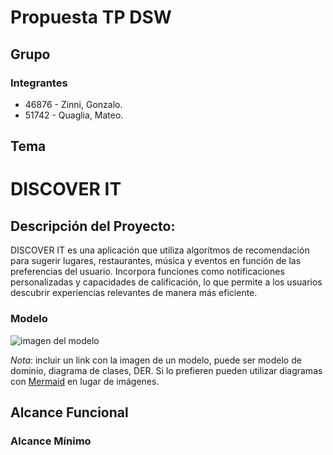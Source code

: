 # Propuesta TP DSW

## Grupo

### Integrantes
- 46876 - Zinni, Gonzalo.
- 51742 - Quaglia, Mateo.

## Tema
# DISCOVER IT

## Descripción del Proyecto:

DISCOVER IT es una aplicación que utiliza algoritmos de recomendación para sugerir lugares, restaurantes, música y eventos en función de las preferencias del usuario. Incorpora funciones como notificaciones personalizadas y capacidades de calificación, lo que permite a los usuarios descubrir experiencias relevantes de manera más eficiente.

### Modelo
![imagen del modelo]()

*Nota*: incluir un link con la imagen de un modelo, puede ser modelo de dominio, diagrama de clases, DER. Si lo prefieren pueden utilizar diagramas con [Mermaid](https://mermaid.js.org) en lugar de imágenes.

## Alcance Funcional 

### Alcance Mínimo

